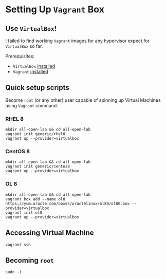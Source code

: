 # Setting Up `Vagrant` Box

## Use `VirtualBox`!

I failed to find working `Vagrant` images for any hypervisor expect for `VirtualBox` so far.

Prerequisites:

* `VirtualBox` [installed](https://www.virtualbox.org/wiki/Downloads)
* `Vagrant` [installed](https://www.vagrantup.com/downloads.html)

## Quick setup scripts

Become `root` (or any other) user capable of spinning up Virtual Machines using `Vagrant` command.

### RHEL 8

```console
mkdir all-open-lab && cd all-open-lab
vagrant init generic/rhel8
vagrant up --provider=virtualbox
```

### CentOS 8

```console
mkdir all-open-lab && cd all-open-lab
vagrant init generic/centos8
vagrant up --provider=virtualbox
```

### OL 8

```console
mkdir all-open-lab && cd all-open-lab
vagrant box add --name ol8 https://yum.oracle.com/boxes/oraclelinux/ol80/ol80.box --provider=virtualbox
vagrant init ol8
vagrant up --provider=virtualbox
```

## Accessing Virtual Machine

```console
vagrant ssh
```

## Becoming `root`

```console
sudo -i
```
